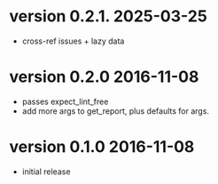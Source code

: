 # version 0.2.1. 2025-03-25

* cross-ref issues + lazy data

# version 0.2.0 2016-11-08

* passes expect_lint_free
* add more args to get_report, plus defaults for args.

# version 0.1.0 2016-11-08

* initial release
